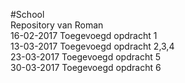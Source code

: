 #School  
Repository van Roman  
16-02-2017 Toegevoegd opdracht 1  
13-03-2017 Toegevoegd opdracht 2,3,4  
23-03-2017 Toegevoegd opdracht 5  
30-03-2017 Toegevoegd opdracht 6